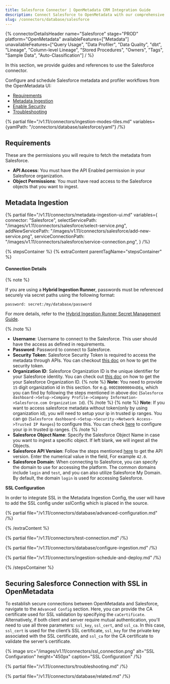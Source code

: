 ```yaml
---
title: Salesforce Connector | OpenMetadata CRM Integration Guide
description: Connect Salesforce to OpenMetadata with our comprehensive database connector guide. Setup instructions, configuration tips, and metadata extraction made easy.
slug: /connectors/database/salesforce
---
```


{% connectorDetailsHeader
name="Salesforce"
stage="PROD"
platform="OpenMetadata"
availableFeatures=["Metadata"]
unavailableFeatures=["Query Usage", "Data Profiler", "Data Quality", "dbt", "Lineage", "Column-level Lineage", "Stored Procedures", "Owners", "Tags", "Sample Data", "Auto-Classification"]
/ %}


In this section, we provide guides and references to use the Salesforce connector.

Configure and schedule Salesforce metadata and profiler workflows from the OpenMetadata UI:

- [Requirements](#requirements)
- [Metadata Ingestion](#metadata-ingestion)
- [Enable Security](#securing-salesforce-connection-with-ssl-in-openmetadata)
- [Troubleshooting](/connectors/database/salesforce/troubleshooting)

{% partial file="/v1.11/connectors/ingestion-modes-tiles.md" variables={yamlPath: "/connectors/database/salesforce/yaml"} /%}

## Requirements

These are the permissions you will require to fetch the metadata from Salesforce.

- **API Access**: You must have the API Enabled permission in your Salesforce organization.
- **Object Permissions**: You must have read access to the Salesforce objects that you want to ingest.

## Metadata Ingestion

{% partial 
  file="/v1.11/connectors/metadata-ingestion-ui.md" 
  variables={
    connector: "Salesforce", 
    selectServicePath: "/images/v1.11/connectors/salesforce/select-service.png",
    addNewServicePath: "/images/v1.11/connectors/salesforce/add-new-service.png",
    serviceConnectionPath: "/images/v1.11/connectors/salesforce/service-connection.png",
} 
/%}

{% stepsContainer %}
{% extraContent parentTagName="stepsContainer" %}

#### Connection Details

{% note %} 

If you are using a **Hybrid Ingestion Runner**, passwords must be referenced securely via secret paths using the following format:

```
password: secret:/my/database/password
```
For more details, refer to the [Hybrid Ingestion Runner Secret Management Guide](https://docs.getcollate.io/getting-started/day-1/hybrid-saas/hybrid-ingestion-runner#3.-manage-secrets-securely).

{% /note %}

- **Username**: Username to connect to the Salesforce. This user should have the access as defined in requirements.
- **Password**: Password to connect to Salesforce.
- **Security Token**: Salesforce Security Token is required to access the metadata through APIs. You can checkout [this doc](https://help.salesforce.com/s/articleView?id=sf.user_security_token.htm&type=5) on how to get the security token.
- **Organization ID**: Salesforce Organization ID is the unique identifier for your Salesforce identity. You can check out [this doc](https://help.salesforce.com/s/articleView?id=000385215&type=1) on how to get the your Salesforce Organization ID.
  {% note %}
  **Note**: You need to provide `15` digit organization id in this section. for e.g. `00DIB000004nDEq`, which you can find by following the steps mentioned in above doc (`Salesforce dashboard->Setup->Company Profile->Company Information->Salesforce.com Organization Id`).
  {% /note %}
  {% note %}
  **Note**: If you want to access salesforce metadata without token(only by using organization id), you will need to setup your ip in trusted ip ranges. You can go (`Salesforce dashboard->Setup->Security->Network Access->Trusted IP Ranges`) to configure this. You can check [here](https://help.salesforce.com/s/articleView?id=sf.security_networkaccess.htm&type=5) to configure your ip in trusted ip ranges.
  {% /note %}
- **Salesforce Object Name**: Specify the Salesforce Object Name in case you want to ingest a specific object.  If left blank, we will ingest all the Objects.
- **Salesforce API Version**: Follow the steps mentioned [here](https://help.salesforce.com/s/articleView?id=000386929&type=1) to get the API version. Enter the numerical value in the field, For example `42.0`.
- **Salesforce Domain**: When connecting to Salesforce, you can specify the domain to use for accessing the platform. The common domains include `login` and `test`, and you can also utilize Salesforce My Domain.
By default, the domain `login` is used for accessing Salesforce.

**SSL Configuration**

In order to integrate SSL in the Metadata Ingestion Config, the user will have to add the SSL config under sslConfig which is placed in the source.

{% partial file="/v1.11/connectors/database/advanced-configuration.md" /%}

{% /extraContent %}

{% partial file="/v1.11/connectors/test-connection.md" /%}

{% partial file="/v1.11/connectors/database/configure-ingestion.md" /%}

{% partial file="/v1.11/connectors/ingestion-schedule-and-deploy.md" /%}

{% /stepsContainer %}

## Securing Salesforce Connection with SSL in OpenMetadata

To establish secure connections between OpenMetadata and Salesforce, navigate to the `Advanced Config` section. Here, you can provide the CA certificate used for SSL validation by specifying the `caCertificate`.  Alternatively, if both client and server require mutual authentication, you'll need to use all three parameters: `ssl_key`, `ssl_cert`, and `ssl_ca`. In this case, `ssl_cert` is used for the client’s SSL certificate, `ssl_key` for the private key associated with the SSL certificate, and `ssl_ca` for the CA certificate to validate the server’s certificate.

{% image
  src="/images/v1.11/connectors/ssl_connection.png"
  alt="SSL Configuration"
  height="450px"
  caption="SSL Configuration" /%}

{% partial file="/v1.11/connectors/troubleshooting.md" /%}

{% partial file="/v1.11/connectors/database/related.md" /%}
